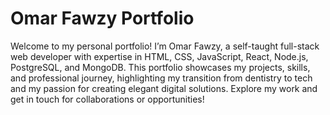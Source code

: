 # Omar Fawzy Portfolio

Welcome to my personal portfolio! I’m Omar Fawzy, a self-taught full-stack web developer with expertise in HTML, CSS, JavaScript, React, Node.js, PostgreSQL, and MongoDB. This portfolio showcases my projects, skills, and professional journey, highlighting my transition from dentistry to tech and my passion for creating elegant digital solutions. Explore my work and get in touch for collaborations or opportunities!
